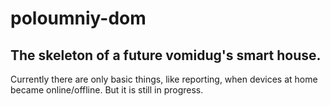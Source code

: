 # poloumniy-dom

## The skeleton of a future vomidug's smart house.

Currently there are only basic things, like reporting, when devices at home became online/offline. But it is still in progress.
